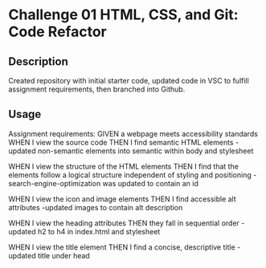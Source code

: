 # Challenge 01 HTML, CSS, and Git: Code Refactor

## Description

Created repository with initial starter code, updated code in VSC to fulfill assignment requirements, then branched into Github.

## Usage

Assignment requirements:
GIVEN a webpage meets accessibility standards
WHEN I view the source code
THEN I find semantic HTML elements
    - updated non-semantic elements into semantic within body and stylesheet

WHEN I view the structure of the HTML elements
THEN I find that the elements follow a logical structure independent of styling and positioning
    -search-engine-optimization was updated to contain an id

WHEN I view the icon and image elements
THEN I find accessible alt attributes
    -updated images to contain alt description

WHEN I view the heading attributes
THEN they fall in sequential order
    -updated h2 to h4 in index.html and stylesheet

WHEN I view the title element
THEN I find a concise, descriptive title
    -updated title under head